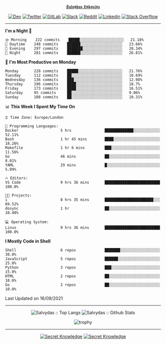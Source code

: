 <div align="center">
  
[𝕾𝖆𝖑𝖛𝖞𝖉𝖆𝖘 𝕷𝖚𝖐𝖔𝖘𝖎𝖚𝖘](https://git.io/JJwwg)
  
[![Dev](https://img.shields.io/badge/-DEV-222222?style=flat-square&logo=dev.to&logoColor=white&link=https://dev.to/sso/)](https://dev.to/sso/)
[![Twitter](https://img.shields.io/badge/-Twitter-222222?style=flat-square&logo=twitter&logoColor=white&link=https://twitter.com/digital_wizz/)](https://twitter.com/digital_wizz/)
[![GitLab](https://img.shields.io/badge/-GitLab-222222?style=flat-square&logo=GitLab&logoColor=white&link=https://gitlab.com/ss-o/)](https://gitlab.com/ss-o/)
[![Slack](https://img.shields.io/badge/-Slack-222222?style=flat-square&logo=Slack&logoColor=white&link=https://digital-teams.slack.com/)](https://digital-teams.slack.com/)
[![Reddit](https://img.shields.io/badge/-Reddit-222222?style=flat-square&logo=Reddit&logoColor=white&link=https://https://www.reddit.com/user/ss-o/)](https://www.reddit.com/user/ss-o/)
[![Linkedin](https://img.shields.io/badge/-LinkedIn-222222?style=flat-square&logo=Linkedin&logoColor=white&link=https://www.linkedin.com/in/digital-clouds/)](https://www.linkedin.com/in/digital-clouds/)
[![Stack Overflow](https://img.shields.io/badge/-Stack%20Overflow-222222?style=flat-square&logo=stack-overflow&logoColor=white&link=https://stackoverflow.com/users/13893752/salvydas-lukosius)](https://stackoverflow.com/users/13893752/salvydas-lukosius)
  
</div>

---

<!--START_SECTION:waka-->
**I'm a Night 🦉** 

```text
🌞 Morning    222 commits    █████░░░░░░░░░░░░░░░░░░░░   21.18% 
🌆 Daytime    248 commits    ██████░░░░░░░░░░░░░░░░░░░   23.66% 
🌃 Evening    297 commits    ███████░░░░░░░░░░░░░░░░░░   28.34% 
🌙 Night      281 commits    ██████░░░░░░░░░░░░░░░░░░░   26.81%

```
📅 **I'm Most Productive on Monday** 

```text
Monday       228 commits    █████░░░░░░░░░░░░░░░░░░░░   21.76% 
Tuesday      112 commits    ██░░░░░░░░░░░░░░░░░░░░░░░   10.69% 
Wednesday    136 commits    ███░░░░░░░░░░░░░░░░░░░░░░   12.98% 
Thursday     196 commits    ████░░░░░░░░░░░░░░░░░░░░░   18.7% 
Friday       173 commits    ████░░░░░░░░░░░░░░░░░░░░░   16.51% 
Saturday     95 commits     ██░░░░░░░░░░░░░░░░░░░░░░░   9.06% 
Sunday       108 commits    ██░░░░░░░░░░░░░░░░░░░░░░░   10.31%

```


📊 **This Week I Spent My Time On** 

```text
⌚︎ Time Zone: Europe/London

💬 Programming Languages: 
Docker                   5 hrs               █████████████░░░░░░░░░░░░   52.11% 
Bash                     1 hr 45 mins        ████░░░░░░░░░░░░░░░░░░░░░   18.26% 
Makefile                 1 hr 6 mins         ███░░░░░░░░░░░░░░░░░░░░░░   11.56% 
Go                       46 mins             ██░░░░░░░░░░░░░░░░░░░░░░░   8.01% 
YAML                     29 mins             █░░░░░░░░░░░░░░░░░░░░░░░░   5.09%

🔥 Editors: 
VS Code                  9 hrs 36 mins       █████████████████████████   100.0%

🐱‍💻 Projects: 
i                        8 hrs 35 mins       ██████████████████████░░░   89.52% 
dosync                   1 hr                ██░░░░░░░░░░░░░░░░░░░░░░░   10.48%

💻 Operating System: 
Linux                    9 hrs 36 mins       █████████████████████████   100.0%

```

**I Mostly Code in Shell** 

```text
Shell                    6 repos             ███████░░░░░░░░░░░░░░░░░░   30.0% 
JavaScript               5 repos             ██████░░░░░░░░░░░░░░░░░░░   25.0% 
Python                   3 repos             ███░░░░░░░░░░░░░░░░░░░░░░   15.0% 
HTML                     2 repos             ██░░░░░░░░░░░░░░░░░░░░░░░   10.0% 
Go                       2 repos             ██░░░░░░░░░░░░░░░░░░░░░░░   10.0%

```



 Last Updated on 16/09/2021
<!--END_SECTION:waka-->

---

<div align=center>

![Salvydas :: Top Langs](https://github-readme-stats.vercel.app/api/top-langs/?username=ss-o&langs_count=8&card_width=300&theme=blue-green&layout=compact)
![Salvydas :: Github Stats](https://github-readme-stats.vercel.app/api?username=ss-o&theme=blue-green&layout=compact&no-frame=true)
 
![trophy](https://github-profile-trophy.vercel.app/?username=ss-o&theme=darkhub&rank=SSS,SS,S,AAA,AA,A,B,C&no-frame=true)

---

[![Secret Knowledge](https://github-readme-stats.vercel.app/api/pin/?username=github&repo=government.github.com&card_width=150&theme=blue-green&layout=compact)](https://github.com/github/government.github.com)
[![Secret Knowledge](https://github-readme-stats.vercel.app/api/pin/?username=ss-o&repo=the-book-of-secret-knowledge&card_width=150&theme=blue-green&layout=compact)](https://github.com/ss-o/the-book-of-secret-knowledge)

</div>
